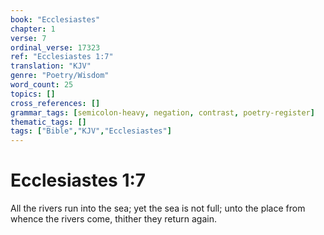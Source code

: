 ```yaml
---
book: "Ecclesiastes"
chapter: 1
verse: 7
ordinal_verse: 17323
ref: "Ecclesiastes 1:7"
translation: "KJV"
genre: "Poetry/Wisdom"
word_count: 25
topics: []
cross_references: []
grammar_tags: [semicolon-heavy, negation, contrast, poetry-register]
thematic_tags: []
tags: ["Bible","KJV","Ecclesiastes"]
---
```


# Ecclesiastes 1:7

All the rivers run into the sea; yet the sea is not full; unto the place from whence the rivers come, thither they return again.
